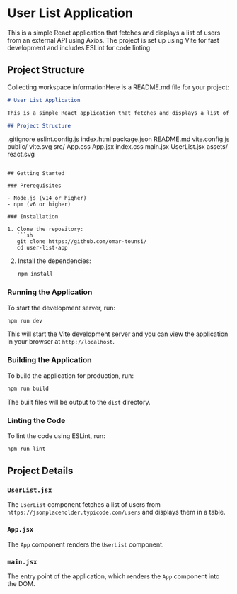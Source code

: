 # User List Application

This is a simple React application that fetches and displays a list of users from an external API using Axios. The project is set up using Vite for fast development and includes ESLint for code linting.

## Project Structure
Collecting workspace informationHere is a README.md file for your project:

```md
# User List Application

This is a simple React application that fetches and displays a list of users from an external API using Axios. The project is set up using Vite for fast development and includes ESLint for code linting.

## Project Structure

```
.gitignore
eslint.config.js
index.html
package.json
README.md
vite.config.js
public/
	vite.svg
src/
	App.css
	App.jsx
	index.css
	main.jsx
	UserList.jsx
	assets/
		react.svg
```

## Getting Started

### Prerequisites

- Node.js (v14 or higher)
- npm (v6 or higher)

### Installation

1. Clone the repository:
   ```sh
   git clone https://github.com/omar-tounsi/
   cd user-list-app
   ```

2. Install the dependencies:
   ```sh
   npm install
   ```

### Running the Application

To start the development server, run:
```sh
npm run dev
```

This will start the Vite development server and you can view the application in your browser at `http://localhost`.

### Building the Application

To build the application for production, run:
```sh
npm run build
```

The built files will be output to the `dist` directory.

### Linting the Code

To lint the code using ESLint, run:
```sh
npm run lint
```

## Project Details

### `UserList.jsx`

The `UserList` component fetches a list of users from `https://jsonplaceholder.typicode.com/users` and displays them in a table.

### `App.jsx`

The `App` component renders the `UserList` component.

### `main.jsx`

The entry point of the application, which renders the `App` component into the DOM.
